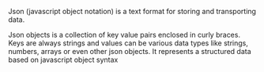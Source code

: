 Json (javascript object notation) is a text format for storing and transporting data.

Json objects is a collection of key value pairs enclosed in curly braces.
Keys are always strings and values can be various data types like strings, numbers, arrays or even other json objects. It represents a structured data based on javascript object syntax 